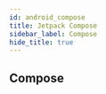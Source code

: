 ```yaml
---
id: android_compose
title: Jetpack Compose
sidebar_label: Compose
hide_title: true
---
```


## Compose
